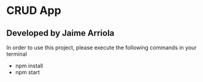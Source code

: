 # CRUD App

## Developed by Jaime Arriola

In order to use this project, please execute the following commands in your terminal

- npm install
- npm start
